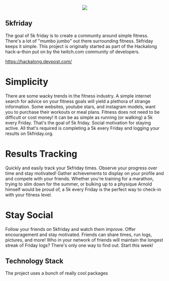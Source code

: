 <p align="center"><img src="https://laravel.com/assets/img/components/logo-laravel.svg"></p>

## 5kfriday

The goal of 5k friday is to create a community around simple fitness. There's a lot of "mumbo jumbo" out there surrounding fitness. 5kfriday keeps it simple. This project is originally started as part of the Hackalong <Horizons> hack-a-thon put on by the twitch.com community of developers. 

https://hackalong.devpost.com/

# Simplicity
There are some wacky trends in the fitness industry. A simple internet search for advice on your fitness goals will yield a plethora of strange information. Some websites, youtube stars, and instagram models, want you to purchase their workouts or meal plans. Fitness does not need to be difficult or cost money! It can be as simple as running (or walking) a 5k every Friday. That's the goal of 5k friday. Social motivation for staying active. All that's required is completing a 5k every Friday and logging your results on 5kfriday.org. 

# Results Tracking
Quickly and easily track your 5kfriday times. Observe your progress over time and stay motivated! Gather achievements to display on your profile and and compete with your friends. Whether you're training for a marathon, trying to slim down for the summer, or bulking up to a physique Arnold himself would be proud of, a 5k every Friday is the perfect way to check-in with your fitness level. 

# Stay Social
Follow your friends on 5kfriday and watch them improve. Offer encouragement and stay motivated. Friends can share times, run logs, pictures, and more! Who in your network of friends will maintain the longest streak of Friday logs? There's only one way to find out. Start this week! 

## Technology Stack
The project uses a bunch of really cool packages 


